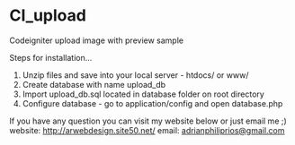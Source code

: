 # CI_upload
Codeigniter upload image with preview sample

Steps for installation...

1) Unzip files and save into your local server - htdocs/ or www/
2) Create database with name upload_db
3) Import upload_db.sql located in database folder on root directory
4) Configure database - go to application/config and open database.php

If you have any question you can visit my website below or just email me ;)
website: http://arwebdesign.site50.net/
email: adrianphiliprios@gmail.com
